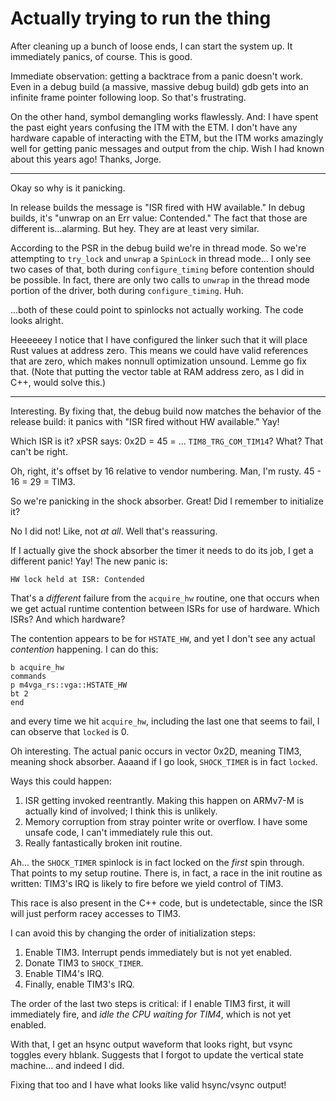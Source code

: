 # Actually trying to run the thing

After cleaning up a bunch of loose ends, I can start the system up. It
immediately panics, of course. This is good.

Immediate observation: getting a backtrace from a panic doesn't work. Even in a
debug build (a massive, massive debug build) gdb gets into an infinite frame
pointer following loop. So that's frustrating.

On the other hand, symbol demangling works flawlessly. And: I have spent the
past eight years confusing the ITM with the ETM. I don't have any hardware
capable of interacting with the ETM, but the ITM works amazingly well for
getting panic messages and output from the chip. Wish I had known about this
years ago! Thanks, Jorge.

---

Okay so why is it panicking.

In release builds the message is "ISR fired with HW available." In debug builds,
it's "unwrap on an Err value: Contended." The fact that those are different
is...alarming. But hey. They are at least very similar.

According to the PSR in the debug build we're in thread mode. So we're
attempting to `try_lock` and `unwrap` a `SpinLock` in thread mode... I only see
two cases of that, both during `configure_timing` before contention should be
possible. In fact, there are only two calls to `unwrap` in the thread mode
portion of the driver, both during `configure_timing`. Huh.


...both of these could point to spinlocks not actually working. The code looks
alright.


Heeeeeey I notice that I have configured the linker such that it will place Rust
values at address zero. This means we could have valid references that are zero,
which makes nonnull optimization unsound. Lemme go fix that. (Note that putting
the vector table at RAM address zero, as I did in C++, would solve this.)

---

Interesting. By fixing that, the debug build now matches the behavior of the
release build: it panics with "ISR fired without HW available." Yay!

Which ISR is it? xPSR says: 0x2D = 45 = ... `TIM8_TRG_COM_TIM14`? What? That
can't be right.

Oh, right, it's offset by 16 relative to vendor numbering. Man, I'm rusty. 45 -
16 = 29 = TIM3.

So we're panicking in the shock absorber. Great! Did I remember to initialize
it?

No I did not! Like, not *at all*. Well that's reassuring.

If I actually give the shock absorber the timer it needs to do its job, I get a
different panic! Yay! The new panic is:

    HW lock held at ISR: Contended

That's a *different* failure from the `acquire_hw` routine, one that occurs when
we get actual runtime contention between ISRs for use of hardware. Which ISRs?
And which hardware?

The contention appears to be for `HSTATE_HW`, and yet I don't see any actual
*contention* happening. I can do this:

    b acquire_hw
    commands
    p m4vga_rs::vga::HSTATE_HW
    bt 2
    end

and every time we hit `acquire_hw`, including the last one that seems to fail, I
can observe that `locked` is 0.

Oh interesting. The actual panic occurs in vector 0x2D, meaning TIM3, meaning
shock absorber. Aaaand if I go look, `SHOCK_TIMER` is in fact `locked`.

Ways this could happen:

1. ISR getting invoked reentrantly. Making this happen on ARMv7-M is actually
   kind of involved; I think this is unlikely.
2. Memory corruption from stray pointer write or overflow. I have some unsafe
   code, I can't immediately rule this out.
3. Really fantastically broken init routine.

Ah... the `SHOCK_TIMER` spinlock is in fact locked on the *first* spin through.
That points to my setup routine. There is, in fact, a race in the init routine
as written: TIM3's IRQ is likely to fire before we yield control of TIM3.

This race is also present in the C++ code, but is undetectable, since the ISR
will just perform racey accesses to TIM3.

I can avoid this by changing the order of initialization steps:

1. Enable TIM3. Interrupt pends immediately but is not yet enabled.
2. Donate TIM3 to `SHOCK_TIMER`.
3. Enable TIM4's IRQ.
4. Finally, enable TIM3's IRQ.

The order of the last two steps is critical: if I enable TIM3 first, it will
immediately fire, and *idle the CPU waiting for TIM4*, which is not yet enabled.


With that, I get an hsync output waveform that looks right, but vsync toggles
every hblank. Suggests that I forgot to update the vertical state machine... and
indeed I did.

Fixing that too and I have what looks like valid hsync/vsync output!
